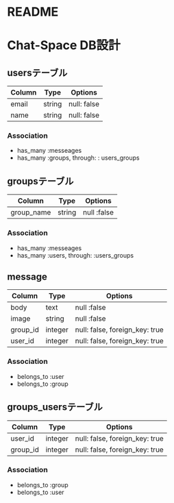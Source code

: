 # README

# Chat-Space DB設計

## usersテーブル

|Column|Type|Options|
|------|----|-------|
|email|string|null: false|
|name|string|null: false|
### Association
- has_many :messeages
- has_many :groups, through: : users_groups

## groupsテーブル

|Column|Type|Options|
|------|----|-------|
|group_name|string|null :false|

### Association
- has_many :messeages
- has_many :users, through: :users_groups

## message

|Column|Type|Options|
|------|----|-------|
|body|text|null :false|
|image|string|null :false|
|group_id|integer|null: false, foreign_key: true|
|user_id|integer|null: false, foreign_key: true|

### Association
- belongs_to :user
- belongs_to :group

## groups_usersテーブル

|Column|Type|Options|
|------|----|-------|
|user_id|integer|null: false, foreign_key: true|
|group_id|integer|null: false, foreign_key: true|

### Association
- belongs_to :group
- belongs_to :user